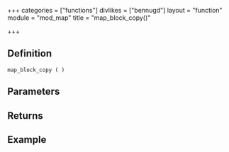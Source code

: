 +++
categories = ["functions"]
divlikes = ["bennugd"]
layout = "function"
module = "mod_map"
title = "map_block_copy()"

+++

## Definition

    map_block_copy ( )

## Parameters

## Returns

## Example
